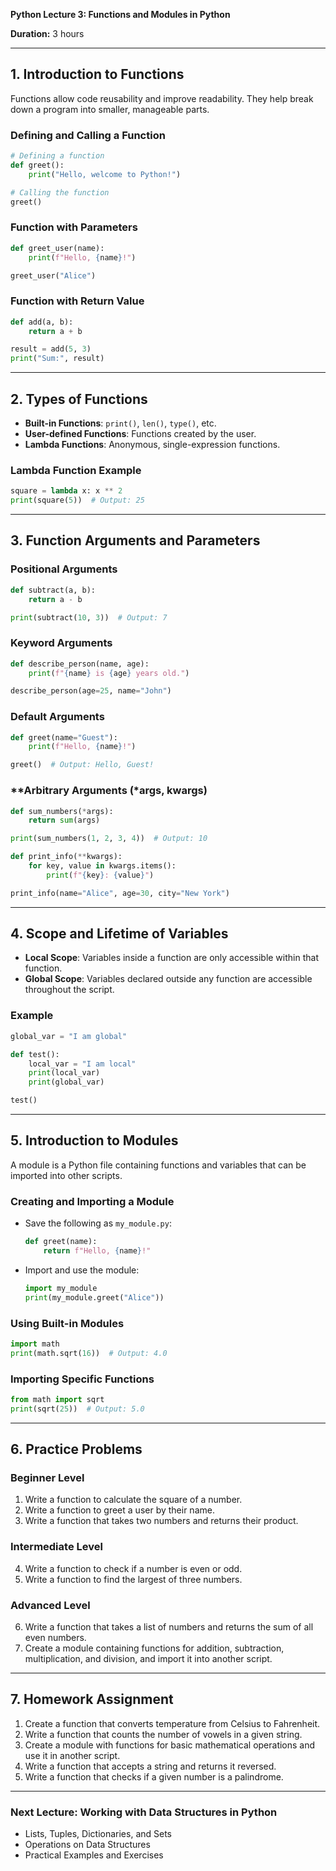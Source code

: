 **Python Lecture 3: Functions and Modules in Python**

**Duration:** 3 hours  

---

## **1. Introduction to Functions**  
Functions allow code reusability and improve readability. They help break down a program into smaller, manageable parts.

### **Defining and Calling a Function**  
```python
# Defining a function
def greet():
    print("Hello, welcome to Python!")

# Calling the function
greet()
```

### **Function with Parameters**  
```python
def greet_user(name):
    print(f"Hello, {name}!")

greet_user("Alice")
```

### **Function with Return Value**  
```python
def add(a, b):
    return a + b

result = add(5, 3)
print("Sum:", result)
```

---

## **2. Types of Functions**  
- **Built-in Functions**: `print()`, `len()`, `type()`, etc.  
- **User-defined Functions**: Functions created by the user.  
- **Lambda Functions**: Anonymous, single-expression functions.  

### **Lambda Function Example**  
```python
square = lambda x: x ** 2
print(square(5))  # Output: 25
```

---

## **3. Function Arguments and Parameters**  

### **Positional Arguments**  
```python
def subtract(a, b):
    return a - b

print(subtract(10, 3))  # Output: 7
```

### **Keyword Arguments**  
```python
def describe_person(name, age):
    print(f"{name} is {age} years old.")

describe_person(age=25, name="John")
```

### **Default Arguments**  
```python
def greet(name="Guest"):
    print(f"Hello, {name}!")

greet()  # Output: Hello, Guest!
```

### **Arbitrary Arguments (*args, **kwargs)**  
```python
def sum_numbers(*args):
    return sum(args)

print(sum_numbers(1, 2, 3, 4))  # Output: 10
```

```python
def print_info(**kwargs):
    for key, value in kwargs.items():
        print(f"{key}: {value}")

print_info(name="Alice", age=30, city="New York")
```

---

## **4. Scope and Lifetime of Variables**  

- **Local Scope**: Variables inside a function are only accessible within that function.  
- **Global Scope**: Variables declared outside any function are accessible throughout the script.  

### **Example**  
```python
global_var = "I am global"

def test():
    local_var = "I am local"
    print(local_var)
    print(global_var)

test()
```

---

## **5. Introduction to Modules**  
A module is a Python file containing functions and variables that can be imported into other scripts.

### **Creating and Importing a Module**  
- Save the following as `my_module.py`:
  ```python
  def greet(name):
      return f"Hello, {name}!"
  ```
- Import and use the module:
  ```python
  import my_module
  print(my_module.greet("Alice"))
  ```

### **Using Built-in Modules**  
```python
import math
print(math.sqrt(16))  # Output: 4.0
```

### **Importing Specific Functions**  
```python
from math import sqrt
print(sqrt(25))  # Output: 5.0
```

---

## **6. Practice Problems**  
### **Beginner Level**  
1. Write a function to calculate the square of a number.  
2. Write a function to greet a user by their name.  
3. Write a function that takes two numbers and returns their product.  

### **Intermediate Level**  
4. Write a function to check if a number is even or odd.  
5. Write a function to find the largest of three numbers.  

### **Advanced Level**  
6. Write a function that takes a list of numbers and returns the sum of all even numbers.  
7. Create a module containing functions for addition, subtraction, multiplication, and division, and import it into another script.  

---

## **7. Homework Assignment**  
1. Create a function that converts temperature from Celsius to Fahrenheit.  
2. Write a function that counts the number of vowels in a given string.  
3. Create a module with functions for basic mathematical operations and use it in another script.  
4. Write a function that accepts a string and returns it reversed.  
5. Write a function that checks if a given number is a palindrome.  

---

### **Next Lecture: Working with Data Structures in Python**  
- Lists, Tuples, Dictionaries, and Sets  
- Operations on Data Structures  
- Practical Examples and Exercises  


